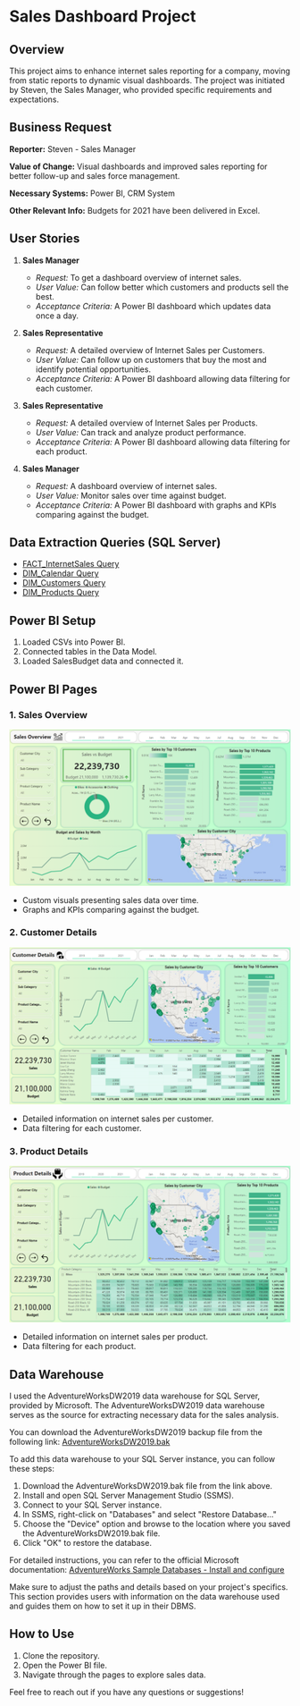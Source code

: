 # Sales Dashboard Project

## Overview

This project aims to enhance internet sales reporting for a company, moving from static reports to dynamic visual dashboards. The project was initiated by Steven, the Sales Manager, who provided specific requirements and expectations.

## Business Request

**Reporter:** Steven - Sales Manager

**Value of Change:** Visual dashboards and improved sales reporting for better follow-up and sales force management.

**Necessary Systems:** Power BI, CRM System

**Other Relevant Info:** Budgets for 2021 have been delivered in Excel.

## User Stories

1. **Sales Manager**
   - *Request:* To get a dashboard overview of internet sales.
   - *User Value:* Can follow better which customers and products sell the best.
   - *Acceptance Criteria:* A Power BI dashboard which updates data once a day.

2. **Sales Representative**
   - *Request:* A detailed overview of Internet Sales per Customers.
   - *User Value:* Can follow up on customers that buy the most and identify potential opportunities.
   - *Acceptance Criteria:* A Power BI dashboard allowing data filtering for each customer.

3. **Sales Representative**
   - *Request:* A detailed overview of Internet Sales per Products.
   - *User Value:* Can track and analyze product performance.
   - *Acceptance Criteria:* A Power BI dashboard allowing data filtering for each product.

4. **Sales Manager**
   - *Request:* A dashboard overview of internet sales.
   - *User Value:* Monitor sales over time against budget.
   - *Acceptance Criteria:* A Power BI dashboard with graphs and KPIs comparing against the budget.

## Data Extraction Queries (SQL Server)

- [FACT_InternetSales Query](/Power%20BI%20+%20SQL%20Project/Data%20Transformation/FACT_InternetSales.sql)
- [DIM_Calendar Query](/Power%20BI%20+%20SQL%20Project/Data%20Transformation/DIM_Calendar.sql)
- [DIM_Customers Query](/Power%20BI%20+%20SQL%20Project/Data%20Transformation/DIM_Customers.sql)
- [DIM_Products Query](/Power%20BI%20+%20SQL%20Project/Data%20Transformation/DIM_Products.sql)

## Power BI Setup

1. Loaded CSVs into Power BI.
2. Connected tables in the Data Model.
3. Loaded SalesBudget data and connected it.

## Power BI Pages

### 1. Sales Overview

![SalesOverview](Sales%20Overview1.png)

- Custom visuals presenting sales data over time.
- Graphs and KPIs comparing against the budget.

### 2. Customer Details

![Customer Details](Customer%20Details.png)

- Detailed information on internet sales per customer.
- Data filtering for each customer.

### 3. Product Details

![Product Details](Product%20Details.png)

- Detailed information on internet sales per product.
- Data filtering for each product.

## Data Warehouse

I used the AdventureWorksDW2019 data warehouse for SQL Server, provided by Microsoft. The AdventureWorksDW2019 data warehouse serves as the source for extracting necessary data for the sales analysis.

You can download the AdventureWorksDW2019 backup file from the following link:
[AdventureWorksDW2019.bak](https://github.com/Microsoft/sql-server-samples/releases/download/adventureworks/AdventureWorksDW2019.bak)

To add this data warehouse to your SQL Server instance, you can follow these steps:

1. Download the AdventureWorksDW2019.bak file from the link above.
2. Install and open SQL Server Management Studio (SSMS).
3. Connect to your SQL Server instance.
4. In SSMS, right-click on "Databases" and select "Restore Database..."
5. Choose the "Device" option and browse to the location where you saved the AdventureWorksDW2019.bak file.
6. Click "OK" to restore the database.

For detailed instructions, you can refer to the official Microsoft documentation:
[AdventureWorks Sample Databases - Install and configure](https://learn.microsoft.com/en-us/sql/samples/adventureworks-install-configure?view=sql-server-ver15&tabs=ssms)

Make sure to adjust the paths and details based on your project's specifics. This section provides users with information on the data warehouse used and guides them on how to set it up in their DBMS.


## How to Use

1. Clone the repository.
2. Open the Power BI file.
3. Navigate through the pages to explore sales data.

Feel free to reach out if you have any questions or suggestions!
